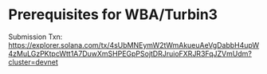# Prerequisites for WBA/Turbin3 
Submission Txn: https://explorer.solana.com/tx/4sUbMNEymW2tWmAkueuAeVgDabbH4upW4zMuLGzPKtpcWtt1A7DuwXmSHPEGpPSojtDRJruioFXRJR3FqJZVmUdm?cluster=devnet